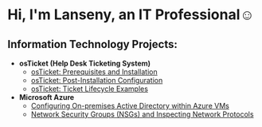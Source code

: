 <h1>Hi, I'm Lanseny, an IT Professional</a>☺</h1>

<h2> Information Technology Projects:</h2>

- <b>osTicket (Help Desk Ticketing System)</b>
  - [osTicket: Prerequisites and Installation](https://github.com/Lanseny/osticket-prereqs)
  - [osTicket: Post-Installation Configuration](https://github.com/Lanseny/post-install-config)
  - [osTicket: Ticket Lifecycle Examples](https://github.com/Lanseny/ticket-lifecycle)
- <b>Microsoft Azure</b>
  - [Configuring On-premises Active Directory within Azure VMs](https://github.com/Lanseny/configure-ad)
  - [Network Security Groups (NSGs) and Inspecting Network Protocols](https://github.com/Lanseny/azure-network-protocols)
    
